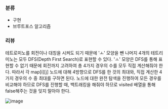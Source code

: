 ### 분류
- 구현
- 브루트포스 알고리즘

### 리뷰
테트로미노를 회전이나 대칭을 시켜도 되기 때문에 'ㅗ' 모양을 뺀 나머지 4개의 테트리미노는 모두 DFS(Depth First Search)로 표현할 수 있다.
'ㅗ' 모양은 DFS를 통해 표현할 수 없기 때문에 회전까지 고려하여 총 4가지 경우의 수를 모두 직접 계산해줘야 한다.
따라서 각 map[i][j] 노드에 대해 4방향으로 DFS를 한 것의 최대와, 직접 계산한 4가지 경우의 수 중 최대를 구하면 된다.
노드에 대한 완전 탐색을 진행하여 모든 경우를 비교해야 하므로 DFS를 진행할 때, 백트래킹을 해줘야 하므로 visited 배열을 통해 false해주는 것을 잊지 말아야 한다.

![image](https://user-images.githubusercontent.com/69031678/165399777-24d7f1db-1b60-494a-b07c-db68218c4106.png)
